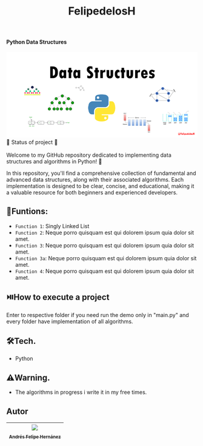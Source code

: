 <h1 align="center"> FelipedelosH </h1>
<br>
<h4>Python Data Structures</h4>

![Banner](Docs/banner.png)
<br>
:construction: Status of project :construction:
<br><br>
Welcome to my GitHub repository dedicated to implementing data structures and algorithms in Python! 🎉

In this repository, you'll find a comprehensive collection of fundamental and advanced data structures, along with their associated algorithms. Each implementation is designed to be clear, concise, and educational, making it a valuable resource for both beginners and experienced developers.

## :hammer:Funtions:

- `Function 1`: Singly Linked List<br>
- `Function 2`: Neque porro quisquam est qui dolorem ipsum quia dolor sit amet.<br>
- `Function 3`: Neque porro quisquam est qui dolorem ipsum quia dolor sit amet.<br>
- `Function 3a`: Neque porro quisquam est qui dolorem ipsum quia dolor sit amet.<br>
- `Function 4`: Neque porro quisquam est qui dolorem ipsum quia dolor sit amet.<br>


## :play_or_pause_button:How to execute a project

Enter to respective folder if you need run the demo only in "main.py" and every folder have implementation of all algorithms.

## :hammer_and_wrench:Tech.

- Python

## :warning:Warning.

- The algorithms in progress i write it in my free times.

## Autor

| [<img src="https://avatars.githubusercontent.com/u/38327255?v=4" width=115><br><sub>Andrés Felipe Hernánez</sub>](https://github.com/felipedelosh)|
| :---: |